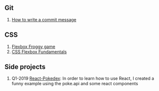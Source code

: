 ## Git

1. [How to write a commit message](./GIT/how-to-write-a-commit.md)

## CSS

1. [Flexbox Froggy game](./CSS/Flexbox-Froggy-Game)
2. [CSS Flexbox Fundamentals](./CSS/CSS-Flexbox-fundamentals)

## Side projects

1. Q1-2019 [React-Pokedex](https://github.com/EduardoGHdez/react-pokedex): In order to learn how to use React, I created a funny example using the poke.api and some react components
